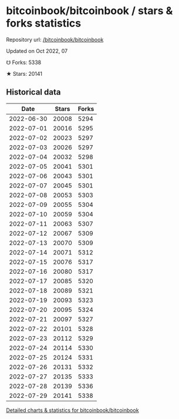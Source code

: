 # bitcoinbook/bitcoinbook / stars & forks statistics

Repository url: [/bitcoinbook/bitcoinbook](https://github.com/bitcoinbook/bitcoinbook)

Updated on Oct 2022, 07

☋ Forks: 5338

★ Stars: 20141

## Historical data
| Date | Stars | Forks |
|------|-------|-------|
| 2022-06-30 | 20008 | 5294 | 
| 2022-07-01 | 20016 | 5295 | 
| 2022-07-02 | 20023 | 5297 | 
| 2022-07-03 | 20026 | 5297 | 
| 2022-07-04 | 20032 | 5298 | 
| 2022-07-05 | 20041 | 5301 | 
| 2022-07-06 | 20043 | 5301 | 
| 2022-07-07 | 20045 | 5301 | 
| 2022-07-08 | 20053 | 5303 | 
| 2022-07-09 | 20055 | 5304 | 
| 2022-07-10 | 20059 | 5304 | 
| 2022-07-11 | 20063 | 5307 | 
| 2022-07-12 | 20067 | 5309 | 
| 2022-07-13 | 20070 | 5309 | 
| 2022-07-14 | 20071 | 5312 | 
| 2022-07-15 | 20076 | 5317 | 
| 2022-07-16 | 20080 | 5317 | 
| 2022-07-17 | 20085 | 5320 | 
| 2022-07-18 | 20089 | 5321 | 
| 2022-07-19 | 20093 | 5323 | 
| 2022-07-20 | 20095 | 5324 | 
| 2022-07-21 | 20097 | 5327 | 
| 2022-07-22 | 20101 | 5328 | 
| 2022-07-23 | 20112 | 5329 | 
| 2022-07-24 | 20114 | 5330 | 
| 2022-07-25 | 20124 | 5331 | 
| 2022-07-26 | 20131 | 5332 | 
| 2022-07-27 | 20135 | 5333 | 
| 2022-07-28 | 20139 | 5336 | 
| 2022-07-29 | 20141 | 5338 | 


[Detailed charts & statistics for bitcoinbook/bitcoinbook](https://reviewgithub.com/rep/bitcoinbook/bitcoinbook)
